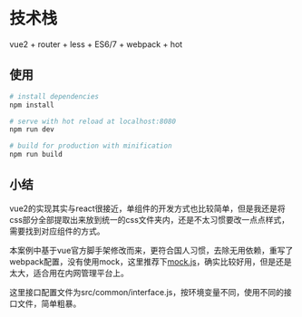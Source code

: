 # 技术栈
vue2 + router + less + ES6/7 + webpack + hot

## 使用

``` bash
# install dependencies
npm install

# serve with hot reload at localhost:8080
npm run dev

# build for production with minification
npm run build
```

## 小结
vue2的实现其实与react很接近，单组件的开发方式也比较简单，但是我还是将css部分全部提取出来放到统一的css文件夹内，还是不太习惯要改一点点样式，需要找到对应组件的方式。

本案例中基于vue官方脚手架修改而来，更符合国人习惯，去除无用依赖，重写了webpack配置，没有使用mock，这里推荐下[mock.js](https://github.com/nuysoft/Mock/wiki)，确实比较好用，但是还是太大，适合用在内网管理平台上。

这里接口配置文件为src/common/interface.js，按环境变量不同，使用不同的接口文件，简单粗暴。
